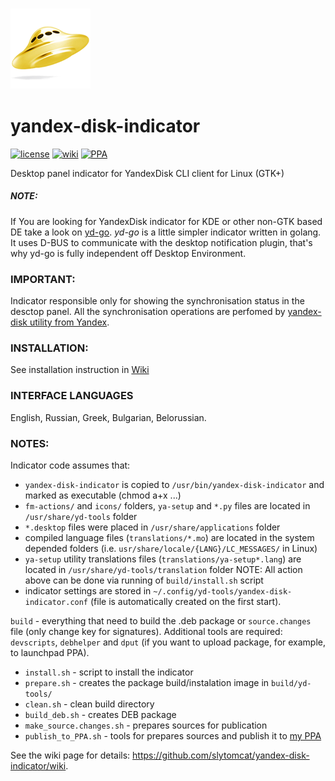 ### **![yandex-disk-indicator](https://github.com/slytomcat/yandex-disk-indicator/blob/master/icons/yd-128.png)**
# yandex-disk-indicator
[![license](https://img.shields.io/badge/license-GPL%20v.3-green.svg)](https://github.com/slytomcat/yandex-disk-indicator/blob/master/LICENSE)
[![wiki](https://img.shields.io/badge/wiki-available-green.svg)](https://github.com/slytomcat/yandex-disk-indicator/wiki)
[![PPA](https://img.shields.io/badge/PPA-available-green.svg)](https://launchpad.net/~slytomcat/+archive/ubuntu/ppa)

Desktop panel indicator for YandexDisk CLI client for Linux (GTK+)

##### NOTE: 

If You are looking for YandexDisk indicator for KDE or other non-GTK based DE take a look on [yd-go](https://github.com/slytomcat/yd-go). _yd-go_ is a little simpler indicator written in golang. It uses D-BUS to communicate with the desktop notification plugin, that's why yd-go is fully independent off Desktop Environment.

### IMPORTANT:

Indicator responsible only for showing the synchronisation status in the desctop panel. All the synchronisation operations are perfomed by [yandex-disk utility from Yandex](https://yandex.ru/support/disk-desktop-linux/index.html).

### INSTALLATION:

See installation instruction in [Wiki](https://github.com/slytomcat/yandex-disk-indicator/wiki)

### INTERFACE LANGUAGES

English, Russian, Greek, Bulgarian, Belorussian.  


### NOTES:

Indicator code assumes that:
- `yandex-disk-indicator` is copied to `/usr/bin/yandex-disk-indicator` and marked as executable (chmod a+x ...)
- `fm-actions/` and `icons/` folders, `ya-setup` and `*.py` files are located in `/usr/share/yd-tools` folder
- `*.desktop` files were placed in `/usr/share/applications` folder
- compiled language files (`translations/*.mo`) are located in the system depended folders (i.e. `usr/share/locale/{LANG}/LC_MESSAGES/` in Linux)
- `ya-setup` utility translations files (`translations/ya-setup*.lang`) are located in `/usr/share/yd-tools/translation` folder
NOTE: All action above can be done via running of `build/install.sh` script
- indicator settings are stored in `~/.config/yd-tools/yandex-disk-indicator.conf` (file is automatically created on the first start).


`build` - everything that need to build the .deb package or `source.changes` file (only change key for signatures). Additional tools are required: `devscripts`, `debhelper` and `dput` (if you want to upload package, for example, to launchpad PPA).
- `install.sh` - script to install the indicator
- `prepare.sh` - creates the package build/instalation image in `build/yd-tools/`
- `clean.sh` - clean build directory
- `build_deb.sh` - creates DEB package
- `make_source.changes.sh` - prepares sources for publication
- `publish_to_PPA.sh` - tools for prepares sources and publish it to [my PPA](https://launchpad.net/~slytomcat/+archive/ubuntu/ppa)

See the wiki page for details: https://github.com/slytomcat/yandex-disk-indicator/wiki.
